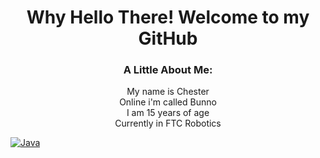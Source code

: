 <h1 align="center">Why Hello There! Welcome to my GitHub</h1>

<h3 align="center">A Little About Me:</h3>
<p align="center">
  My name is Chester<br>
  Online i'm called Bunno<br>
  I am 15 years of age<br>
  Currently in FTC Robotics<br>
  
</p>



[![Java](https://img.shields.io/badge/java-black?style=for-the-badge&logo=openjdk)](https://github.com/itschesterlk)
